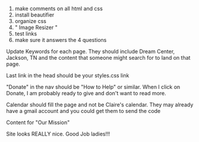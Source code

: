 1. make comments on all html and css
2. install beautifier 
3. organize css
4. " Image Resizer "
5. test links
6. make sure it answers the 4 questions


Update Keywords for each page. They should include Dream Center, Jackson, TN and the content that someone might search for to land on that page.

Last link in the head should be your styles.css link

"Donate" in the nav should be "How to Help" or similar. When I click on Donate, I am probably ready to give and don't want to read more.

Calendar should fill the page and not be Claire's calendar. They may already have a gmail account and you could get them to send the code

Content for "Our Mission"

Site looks REALLY nice. Good Job ladies!!!
